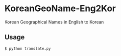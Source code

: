 # KoreanGeoName-Eng2Kor

Korean Geographical Names in English to Korean

## Usage

    $ python translate.py
